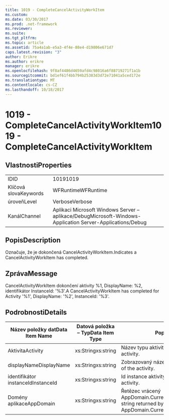 ```yaml
---
title: 1019 - CompleteCancelActivityWorkItem
ms.custom: 
ms.date: 03/30/2017
ms.prod: .net-framework
ms.reviewer: 
ms.suite: 
ms.tgt_pltfrm: 
ms.topic: article
ms.assetid: 75a4a1ab-e5a3-4f4e-88e4-d19806e671d7
caps.latest.revision: "3"
author: Erikre
ms.author: erikre
manager: erikre
ms.openlocfilehash: 9f8af4486d4659afd4c98016a6f88719271f1a1b
ms.sourcegitcommit: bd1ef61f4bb794b25383d3d72e71041a5ced172e
ms.translationtype: MT
ms.contentlocale: cs-CZ
ms.lasthandoff: 10/18/2017
---
```

# <a name="1019---completecancelactivityworkitem"></a><span data-ttu-id="222f9-102">1019 - CompleteCancelActivityWorkItem</span><span class="sxs-lookup"><span data-stu-id="222f9-102">1019 - CompleteCancelActivityWorkItem</span></span>
## <a name="properties"></a><span data-ttu-id="222f9-103">Vlastnosti</span><span class="sxs-lookup"><span data-stu-id="222f9-103">Properties</span></span>  
  
|||  
|-|-|  
|<span data-ttu-id="222f9-104">ID</span><span class="sxs-lookup"><span data-stu-id="222f9-104">ID</span></span>|<span data-ttu-id="222f9-105">1019</span><span class="sxs-lookup"><span data-stu-id="222f9-105">1019</span></span>|  
|<span data-ttu-id="222f9-106">Klíčová slova</span><span class="sxs-lookup"><span data-stu-id="222f9-106">Keywords</span></span>|<span data-ttu-id="222f9-107">WFRuntime</span><span class="sxs-lookup"><span data-stu-id="222f9-107">WFRuntime</span></span>|  
|<span data-ttu-id="222f9-108">úroveň</span><span class="sxs-lookup"><span data-stu-id="222f9-108">Level</span></span>|<span data-ttu-id="222f9-109">Verbose</span><span class="sxs-lookup"><span data-stu-id="222f9-109">Verbose</span></span>|  
|<span data-ttu-id="222f9-110">Kanál</span><span class="sxs-lookup"><span data-stu-id="222f9-110">Channel</span></span>|<span data-ttu-id="222f9-111">Aplikaci Microsoft Windows Server – aplikace/Debug</span><span class="sxs-lookup"><span data-stu-id="222f9-111">Microsoft-Windows-Application Server-Applications/Debug</span></span>|  
  
## <a name="description"></a><span data-ttu-id="222f9-112">Popis</span><span class="sxs-lookup"><span data-stu-id="222f9-112">Description</span></span>  
 <span data-ttu-id="222f9-113">Označuje, že je dokončená CancelActivityWorkItem.</span><span class="sxs-lookup"><span data-stu-id="222f9-113">Indicates a CancelActivityWorkItem has completed.</span></span>  
  
## <a name="message"></a><span data-ttu-id="222f9-114">Zpráva</span><span class="sxs-lookup"><span data-stu-id="222f9-114">Message</span></span>  
 <span data-ttu-id="222f9-115">CancelActivityWorkItem dokončení aktivity %1, DisplayName: %2, identifikátor InstanceId: '%3'.</span><span class="sxs-lookup"><span data-stu-id="222f9-115">A CancelActivityWorkItem has completed for Activity '%1', DisplayName: '%2', InstanceId: '%3'.</span></span>  
  
## <a name="details"></a><span data-ttu-id="222f9-116">Podrobnosti</span><span class="sxs-lookup"><span data-stu-id="222f9-116">Details</span></span>  
  
|<span data-ttu-id="222f9-117">Název položky dat</span><span class="sxs-lookup"><span data-stu-id="222f9-117">Data Item Name</span></span>|<span data-ttu-id="222f9-118">Datová položka – Typ</span><span class="sxs-lookup"><span data-stu-id="222f9-118">Data Item Type</span></span>|<span data-ttu-id="222f9-119">Popis</span><span class="sxs-lookup"><span data-stu-id="222f9-119">Description</span></span>|  
|--------------------|--------------------|-----------------|  
|<span data-ttu-id="222f9-120">Aktivita</span><span class="sxs-lookup"><span data-stu-id="222f9-120">Activity</span></span>|<span data-ttu-id="222f9-121">xs:String</span><span class="sxs-lookup"><span data-stu-id="222f9-121">xs:string</span></span>|<span data-ttu-id="222f9-122">Název typu aktivity.</span><span class="sxs-lookup"><span data-stu-id="222f9-122">The type name of the activity.</span></span>|  
|<span data-ttu-id="222f9-123">displayName</span><span class="sxs-lookup"><span data-stu-id="222f9-123">DisplayName</span></span>|<span data-ttu-id="222f9-124">xs:String</span><span class="sxs-lookup"><span data-stu-id="222f9-124">xs:string</span></span>|<span data-ttu-id="222f9-125">Zobrazovaný název aktivity.</span><span class="sxs-lookup"><span data-stu-id="222f9-125">The display name of the activity.</span></span>|  
|<span data-ttu-id="222f9-126">identifikátor instanceId</span><span class="sxs-lookup"><span data-stu-id="222f9-126">InstanceId</span></span>|<span data-ttu-id="222f9-127">xs:String</span><span class="sxs-lookup"><span data-stu-id="222f9-127">xs:string</span></span>|<span data-ttu-id="222f9-128">Id instance aktivity.</span><span class="sxs-lookup"><span data-stu-id="222f9-128">The instance id of the activity.</span></span>|  
|<span data-ttu-id="222f9-129">Domény aplikace</span><span class="sxs-lookup"><span data-stu-id="222f9-129">AppDomain</span></span>|<span data-ttu-id="222f9-130">xs:String</span><span class="sxs-lookup"><span data-stu-id="222f9-130">xs:string</span></span>|<span data-ttu-id="222f9-131">Řetězec vrácený AppDomain.CurrentDomain.FriendlyName.</span><span class="sxs-lookup"><span data-stu-id="222f9-131">The string returned by AppDomain.CurrentDomain.FriendlyName.</span></span>|
